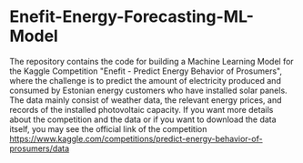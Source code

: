 # Enefit-Energy-Forecasting-ML-Model
The repository contains the code for building a Machine Learning Model for the Kaggle Competition "Enefit - Predict Energy Behavior of Prosumers", where the challenge is to predict the amount of electricity produced and consumed by Estonian energy customers who have installed solar panels. The data mainly consist of weather data, the relevant energy prices, and records of the installed photovoltaic capacity. 
If you want more details about the competition and the data or if you want to download the data itself, you may see the official link of the competition https://www.kaggle.com/competitions/predict-energy-behavior-of-prosumers/data
